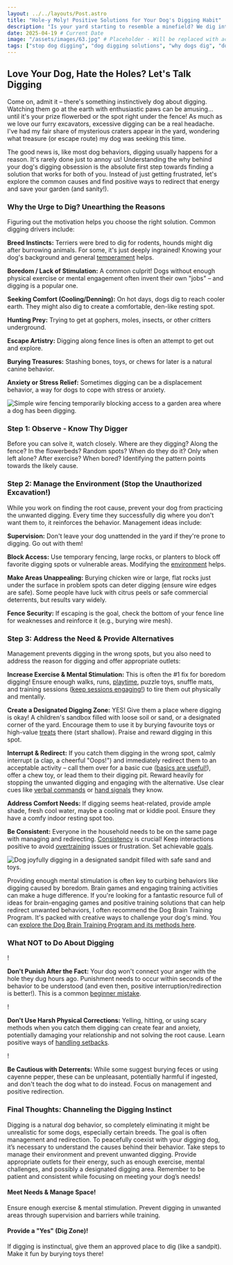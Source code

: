 ```yaml
---
layout: ../../layouts/Post.astro
title: "Hole-y Moly! Positive Solutions for Your Dog's Digging Habit"
description: "Is your yard starting to resemble a minefield? We dig into why dogs dig and share positive, practical strategies to manage the digging and redirect that energy." # Updated 'i' to 'We'
date: 2025-04-19 # Current Date
image: "/assets/images/63.jpg" # Placeholder - Will be replaced with actual image path
tags: ["stop dog digging", "dog digging solutions", "why dogs dig", "dog boredom digging", "positive reinforcement digging", "dog enrichment digging", "dog digging deterrents", "dog digging pit"]
---
```


<h2 class="text-3xl font-bold text-slate-800 dark:text-slate-100 mb-6">Love Your Dog, Hate the Holes? Let's Talk Digging</h2>

<p class="text-lg text-slate-600 dark:text-slate-300 mb-4">
    Come on, admit it – there's something instinctively dog about digging. Watching them go at the earth with enthusiastic paws can be amusing... until it's your prize flowerbed or the spot right under the fence! As much as we love our furry excavators, excessive digging can be a real headache. I've had my fair share of mysterious craters appear in the yard, wondering what treasure (or escape route) my dog was seeking this time.
</p>
<p class="text-lg text-slate-600 dark:text-slate-300 mb-8">
    The good news is, like most dog behaviors, digging usually happens for a reason. It's rarely done just to annoy us! Understanding the why behind your dog's digging obsession is the absolute first step towards finding a solution that works for both of you. Instead of just getting frustrated, let's explore the common causes and find positive ways to redirect that energy and save your garden (and sanity!).
</p>

<h3 class="text-2xl font-semibold text-slate-800 dark:text-slate-100 mb-6">Why the Urge to Dig? Unearthing the Reasons</h3>

<p class="text-lg text-slate-600 dark:text-slate-300 mb-4">
    Figuring out the motivation helps you choose the right solution. Common digging drivers include:
</p>

<div class="space-y-6 divide-y divide-slate-200 dark:divide-slate-700/50 mb-8">
    <div class="pt-6 first:pt-0 flex items-start">
        <div class="w-2 h-2 bg-slate-800 dark:bg-slate-100 rounded-full flex-shrink-0 mr-3 mt-2"></div>
        <div>
            <p class="text-lg text-slate-600 dark:text-slate-300">
                <strong class="font-semibold text-slate-800 dark:text-slate-100">Breed Instincts:</strong> Terriers were bred to dig for rodents, hounds might dig after burrowing animals. For some, it's just deeply ingrained! Knowing your dog's background and general <a href="https://trainedtails.com/posts/dog-temperaments" target="_blank"  class="text-emerald-600 dark:text-emerald-400 hover:underline">temperament</a> helps.
            </p>
        </div>
    </div>
     <div class="pt-6 flex items-start">
        <div class="w-2 h-2 bg-slate-800 dark:bg-slate-100 rounded-full flex-shrink-0 mr-3 mt-2"></div>
        <div>
            <p class="text-lg text-slate-600 dark:text-slate-300">
                <strong class="font-semibold text-slate-800 dark:text-slate-100">Boredom / Lack of Stimulation:</strong> A common culprit! Dogs without enough physical exercise or mental engagement often invent their own "jobs" – and digging is a popular one.
            </p>
        </div>
    </div>
      <div class="pt-6 flex items-start">
        <div class="w-2 h-2 bg-slate-800 dark:bg-slate-100 rounded-full flex-shrink-0 mr-3 mt-2"></div>
        <div>
            <p class="text-lg text-slate-600 dark:text-slate-300">
                <strong class="font-semibold text-slate-800 dark:text-slate-100">Seeking Comfort (Cooling/Denning):</strong> On hot days, dogs dig to reach cooler earth. They might also dig to create a comfortable, den-like resting spot.
            </p>
        </div>
    </div>
    <div class="pt-6 flex items-start">
        <div class="w-2 h-2 bg-slate-800 dark:bg-slate-100 rounded-full flex-shrink-0 mr-3 mt-2"></div>
        <div>
            <p class="text-lg text-slate-600 dark:text-slate-300">
                <strong class="font-semibold text-slate-800 dark:text-slate-100">Hunting Prey:</strong> Trying to get at gophers, moles, insects, or other critters underground.
            </p>
        </div>
    </div>
     <div class="pt-6 flex items-start">
        <div class="w-2 h-2 bg-slate-800 dark:bg-slate-100 rounded-full flex-shrink-0 mr-3 mt-2"></div>
        <div>
            <p class="text-lg text-slate-600 dark:text-slate-300">
                <strong class="font-semibold text-slate-800 dark:text-slate-100">Escape Artistry:</strong> Digging along fence lines is often an attempt to get out and explore.
            </p>
        </div>
    </div>
     <div class="pt-6 flex items-start">
        <div class="w-2 h-2 bg-slate-800 dark:bg-slate-100 rounded-full flex-shrink-0 mr-3 mt-2"></div>
        <div>
            <p class="text-lg text-slate-600 dark:text-slate-300">
                <strong class="font-semibold text-slate-800 dark:text-slate-100">Burying Treasures:</strong> Stashing bones, toys, or chews for later is a natural canine behavior.
            </p>
        </div>
    </div>
     <div class="pt-6 flex items-start">
        <div class="w-2 h-2 bg-slate-800 dark:bg-slate-100 rounded-full flex-shrink-0 mr-3 mt-2"></div>
        <div>
            <p class="text-lg text-slate-600 dark:text-slate-300">
                <strong class="font-semibold text-slate-800 dark:text-slate-100">Anxiety or Stress Relief:</strong> Sometimes digging can be a displacement behavior, a way for dogs to cope with stress or anxiety.
            </p>
        </div>
    </div>
</div>

<img src="/assets/images/61.jpg" alt="Simple wire fencing temporarily blocking access to a garden area where a dog has been digging." class="w-full h-auto rounded-xl my-8 shadow-lg" loading="lazy" />

<h3 class="text-2xl font-semibold text-slate-800 dark:text-slate-100 mb-6">Step 1: Observe - Know Thy Digger</h3>

<p class="text-lg text-slate-600 dark:text-slate-300 mb-8">
    Before you can solve it, watch closely. Where are they digging? Along the fence? In the flowerbeds? Random spots? When do they do it? Only when left alone? After exercise? When bored? Identifying the pattern points towards the likely cause.
</p>

<h3 class="text-2xl font-semibold text-slate-800 dark:text-slate-100 mb-6">Step 2: Manage the Environment (Stop the Unauthorized Excavation!)</h3>

<p class="text-lg text-slate-600 dark:text-slate-300 mb-8">
    While you work on finding the root cause, prevent your dog from practicing the unwanted digging. Every time they successfully dig where you don't want them to, it reinforces the behavior. Management ideas include:
</p>

<div class="space-y-6 divide-y divide-slate-200 dark:divide-slate-700/50 mb-12">
    <div class="pt-6 first:pt-0 flex items-start">
        <div class="w-2 h-2 bg-slate-800 dark:bg-slate-100 rounded-full flex-shrink-0 mr-3 mt-2"></div> <div>
            <p class="text-lg text-slate-600 dark:text-slate-300">
                <strong class="font-semibold text-slate-800 dark:text-slate-100">Supervision:</strong> Don't leave your dog unattended in the yard if they're prone to digging. Go out with them!
            </p>
        </div>
    </div>
     <div class="pt-6 flex items-start">
        <div class="w-2 h-2 bg-slate-800 dark:bg-slate-100 rounded-full flex-shrink-0 mr-3 mt-2"></div>
        <div>
            <p class="text-lg text-slate-600 dark:text-slate-300">
                <strong class="font-semibold text-slate-800 dark:text-slate-100">Block Access:</strong> Use temporary fencing, large rocks, or planters to block off favorite digging spots or vulnerable areas. Modifying the <a href="https://trainedtails.com/posts/right-training-enviroment" target="_blank"  class="text-emerald-600 dark:text-emerald-400 hover:underline">environment</a> helps.
            </p>
        </div>
    </div>
      <div class="pt-6 flex items-start">
        <div class="w-2 h-2 bg-slate-800 dark:bg-slate-100 rounded-full flex-shrink-0 mr-3 mt-2"></div>
        <div>
            <p class="text-lg text-slate-600 dark:text-slate-300">
                <strong class="font-semibold text-slate-800 dark:text-slate-100">Make Areas Unappealing:</strong> Burying chicken wire or large, flat rocks just under the surface in problem spots can deter digging (ensure wire edges are safe). Some people have luck with citrus peels or safe commercial deterrents, but results vary widely.
            </p>
        </div>
    </div>
    <div class="pt-6 flex items-start">
        <div class="w-2 h-2 bg-slate-800 dark:bg-slate-100 rounded-full flex-shrink-0 mr-3 mt-2"></div>
        <div>
            <p class="text-lg text-slate-600 dark:text-slate-300">
                <strong class="font-semibold text-slate-800 dark:text-slate-100">Fence Security:</strong> If escaping is the goal, check the bottom of your fence line for weaknesses and reinforce it (e.g., burying wire mesh).
            </p>
        </div>
    </div>
</div>



<h3 class="text-2xl font-semibold text-slate-800 dark:text-slate-100 mb-6">Step 3: Address the Need & Provide Alternatives</h3>

<p class="text-lg text-slate-600 dark:text-slate-300 mb-8">
    Management prevents digging in the wrong spots, but you also need to address the reason for digging and offer appropriate outlets:
</p>

<div class="relative border-l-2 border-emerald-300 dark:border-emerald-700/50 ml-4 space-y-10 mb-12">
    <div class="relative pl-8">
        <div class="absolute w-8 h-8 bg-emerald-500 dark:bg-emerald-600 rounded-full flex items-center justify-center -left-4 ring-4 ring-white dark:ring-slate-900"> <span class="font-bold text-white"></span> </div>
         <p class="text-lg text-slate-600 dark:text-slate-300">
            <strong>Increase Exercise & Mental Stimulation:</strong> This is often the #1 fix for boredom digging! Ensure enough walks, runs, <a href="https://trainedtails.com/posts/playtime-in-training" target="_blank"  class="text-emerald-600 dark:text-emerald-400 hover:underline">playtime</a>, puzzle toys, snuffle mats, and training sessions (<a href="https://trainedtails.com/posts/training-session-tips" target="_blank"  class="text-emerald-600 dark:text-emerald-400 hover:underline">keep sessions engaging!</a>) to tire them out physically and mentally.
        </p>
    </div>
     <div class="relative pl-8">
        <div class="absolute w-8 h-8 bg-emerald-500 dark:bg-emerald-600 rounded-full flex items-center justify-center -left-4 ring-4 ring-white dark:ring-slate-900"> <span class="font-bold text-white"></span> </div>
        <p class="text-lg text-slate-600 dark:text-slate-300">
            <strong>Create a Designated Digging Zone:</strong> YES! Give them a place where digging is okay! A children's sandbox filled with loose soil or sand, or a designated corner of the yard. Encourage them to use it by burying favourite toys or high-value <a href="https://trainedtails.com/posts/treats-and-rewards" target="_blank"  class="text-emerald-600 dark:text-emerald-400 hover:underline">treats</a> there (start shallow). Praise and reward digging in this spot.
        </p>
    </div>
     <div class="relative pl-8">
        <div class="absolute w-8 h-8 bg-emerald-500 dark:bg-emerald-600 rounded-full flex items-center justify-center -left-4 ring-4 ring-white dark:ring-slate-900"> <span class="font-bold text-white"></span> </div>
        <p class="text-lg text-slate-600 dark:text-slate-300">
            <strong>Interrupt & Redirect:</strong> If you catch them digging in the wrong spot, calmly interrupt (a clap, a cheerful "Oops!") and immediately redirect them to an acceptable activity – call them over for a basic cue (<a href="https://trainedtails.com/posts/basic-dog-training" target="_blank"  class="text-emerald-600 dark:text-emerald-400 hover:underline">basics are useful!</a>), offer a chew toy, or lead them to their digging pit. Reward heavily for stopping the unwanted digging and engaging with the alternative. Use clear cues like <a href="https://trainedtails.com/posts/verbal-commands-for-puppies" target="_blank"  class="text-emerald-600 dark:text-emerald-400 hover:underline">verbal commands</a> or <a href="https://trainedtails.com/posts/hand-signals" target="_blank"  class="text-emerald-600 dark:text-emerald-400 hover:underline">hand signals</a> they know.
        </p>
    </div>
    <div class="relative pl-8">
        <div class="absolute w-8 h-8 bg-emerald-500 dark:bg-emerald-600 rounded-full flex items-center justify-center -left-4 ring-4 ring-white dark:ring-slate-900"> <span class="font-bold text-white"></span> </div>
        <p class="text-lg text-slate-600 dark:text-slate-300">
            <strong>Address Comfort Needs:</strong> If digging seems heat-related, provide ample shade, fresh cool water, maybe a cooling mat or kiddie pool. Ensure they have a comfy indoor resting spot too.
        </p>
    </div>
     <div class="relative pl-8">
        <div class="absolute w-8 h-8 bg-emerald-500 dark:bg-emerald-600 rounded-full flex items-center justify-center -left-4 ring-4 ring-white dark:ring-slate-900"> <span class="font-bold text-white"></span> </div>
        <p class="text-lg text-slate-600 dark:text-slate-300">
            <strong>Be Consistent:</strong> Everyone in the household needs to be on the same page with managing and redirecting. <a href="https://trainedtails.com/posts/consistency-matters" target="_blank"  class="text-emerald-600 dark:text-emerald-400 hover:underline">Consistency</a> is crucial! Keep interactions positive to avoid <a href="https://trainedtails.com/posts/avoiding-overtraining" target="_blank"  class="text-emerald-600 dark:text-emerald-400 hover:underline">overtraining</a> issues or frustration. Set achievable <a href="https://trainedtails.com/posts/training-goals" target="_blank"  class="text-emerald-600 dark:text-emerald-400 hover:underline">goals</a>.
        </p>
    </div>
</div>

<img src="/assets/images/62.jpg" alt="Dog joyfully digging in a designated sandpit filled with safe sand and toys." class="w-full h-auto rounded-xl my-8 shadow-lg" loading="lazy" />

<p class="text-lg text-slate-600 dark:text-slate-300 mb-8 bg-emerald-50 dark:bg-slate-800 border border-emerald-200 dark:border-emerald-900 rounded-lg p-4 shadow">
    Providing enough mental stimulation is often key to curbing behaviors like digging caused by boredom. Brain games and engaging training activities can make a huge difference. If you're looking for a fantastic resource full of ideas for brain-engaging games and positive training solutions that can help redirect unwanted behaviors, I often recommend the Dog Brain Training Program. It's packed with creative ways to challenge your dog's mind. You can <a href="https://trainedtails.com/dogtraining" target="_blank"  class="text-emerald-700 dark:text-emerald-300 font-bold hover:underline">explore the Dog Brain Training Program and its methods here</a>.
</p>

<h3 class="text-2xl font-semibold text-slate-800 dark:text-slate-100 mb-6">What NOT to Do About Digging</h3>

<div class="bg-yellow-50 dark:bg-slate-800 border border-yellow-200 dark:border-yellow-900 rounded-lg p-6 relative mb-12 shadow-md not-prose">
    <div class="space-y-4 divide-y divide-yellow-200 dark:divide-yellow-900/50">
        <div class="flex items-start pt-4 first:pt-0">
            <div class="w-5 h-5 bg-yellow-500 dark:bg-yellow-600 rounded-full flex-shrink-0 mr-3 mt-1 flex items-center justify-center text-white font-bold"><span>!</span></div>
            <p class="text-lg text-slate-700 dark:text-slate-200">
                <strong>Don't Punish After the Fact:</strong> Your dog won't connect your anger with the hole they dug hours ago. Punishment needs to occur within seconds of the behavior to be understood (and even then, positive interruption/redirection is better!). This is a common <a href="https://trainedtails.com/posts/beginner-mistakes" target="_blank"  class="text-yellow-700 dark:text-yellow-500 hover:underline">beginner mistake</a>.
            </p>
        </div>
        <div class="flex items-start pt-4">
            <div class="w-5 h-5 bg-yellow-500 dark:bg-yellow-600 rounded-full flex-shrink-0 mr-3 mt-1 flex items-center justify-center text-white font-bold"><span>!</span></div>
            <p class="text-lg text-slate-700 dark:text-slate-200">
                <strong>Don't Use Harsh Physical Corrections:</strong> Yelling, hitting, or using scary methods when you catch them digging can create fear and anxiety, potentially damaging your relationship and not solving the root cause. Learn positive ways of <a href="https://trainedtails.com/posts/handling-setbacks" target="_blank"  class="text-yellow-700 dark:text-yellow-500 hover:underline">handling setbacks</a>.
            </p>
        </div>
         <div class="flex items-start pt-4">
            <div class="w-5 h-5 bg-yellow-500 dark:bg-yellow-600 rounded-full flex-shrink-0 mr-3 mt-1 flex items-center justify-center text-white font-bold"><span>!</span></div>
            <p class="text-lg text-slate-700 dark:text-slate-200">
                <strong>Be Cautious with Deterrents:</strong> While some suggest burying feces or using cayenne pepper, these can be unpleasant, potentially harmful if ingested, and don't teach the dog what to do instead. Focus on management and positive redirection.
            </p>
        </div>
    </div>
</div>



<h3 class="text-2xl font-semibold text-slate-800 dark:text-slate-100 mb-6">Final Thoughts: Channeling the Digging Instinct</h3>

<p class="text-lg text-slate-600 dark:text-slate-300 mb-8">
    Digging is a natural dog behavior, so completely eliminating it might be unrealistic for some dogs, especially certain breeds. The goal is often management and redirection. To peacefully coexist with your digging dog, it’s necessary to understand the causes behind their behavior. Take steps to manage their environment and prevent unwanted digging. Provide appropriate outlets for their energy, such as enough exercise, mental challenges, and possibly a designated digging area. Remember to be patient and consistent while focusing on meeting your dog’s needs!
</p>

<div class="grid grid-cols-1 md:grid-cols-2 gap-8 mt-12 not-prose">
    <div class="p-6 rounded-lg border-l-4 border-blue-500 bg-blue-50 dark:bg-slate-800 dark:border-blue-700">
        <h4 class="text-xl font-bold text-blue-700 dark:text-blue-300 mb-2">Meet Needs & Manage Space!</h4>
        <p class="text-slate-600 dark:text-slate-300">Ensure enough exercise & mental stimulation. Prevent digging in unwanted areas through supervision and barriers while training.</p>
    </div>
    <div class="p-6 rounded-lg border-l-4 border-green-500 bg-green-50 dark:bg-slate-800 dark:border-green-700">
        <h4 class="text-xl font-bold text-green-700 dark:text-green-300 mb-2">Provide a "Yes" (Dig Zone)!</h4>
        <p class="text-slate-600 dark:text-slate-300">If digging is instinctual, give them an approved place to dig (like a sandpit). Make it fun by burying toys there!</p>
    </div>
</div>